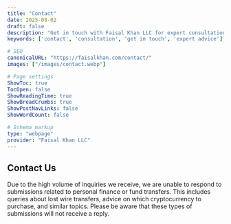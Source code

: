 ```yaml
---
title: "Contact"
date: 2025-08-02
draft: false
description: "Get in touch with Faisal Khan LLC for expert consultation on your financial services needs"
keywords: ['contact', 'consultation', 'get in touch', 'expert advice']

# SEO
canonicalURL: "https://faisalkhan.com/contact/"
images: ["/images/contact.webp"]

# Page settings
ShowToc: true
TocOpen: false
ShowReadingTime: true
ShowBreadCrumbs: true
ShowPostNavLinks: false
ShowWordCount: false

# Schema markup
type: "webpage"
provider: "Faisal Khan LLC"
---
```


## Contact Us

Due to the high volume of inquiries we receive, we are unable to respond to submissions related to personal finance or fund transfers. This includes queries about lost wire transfers, advice on which cryptocurrency to purchase, and similar topics. Please be aware that these types of submissions will not receive a reply.

<div class="wp-block-stackable-columns stk-block-columns stk-block stk-2a52691" data-block-id="2a52691">
	<div class="stk-row stk-inner-blocks stk-block-content stk-content-align stk-2a52691-column">
		<div class="wp-block-stackable-column stk-block-column stk-column stk-block stk-b81b797" data-v="4" data-block-id="b81b797"><style>@media screen and (min-width:768px){.stk-b81b797{flex:var(--stk-flex-grow,1) 1 66.7% !important}}</style><div class="stk-column-wrapper stk-block-column__content stk-container stk-b81b797-container stk--no-background stk--no-padding">
			<div class="stk-block-content stk-inner-blocks stk-b81b797-inner-blocks">
				<iframe data-tally-src="https://tally.so/embed/mJR6gX?alignLeft=1&hideTitle=1&transparentBackground=1&dynamicHeight=1" loading="lazy" width="100%" height="100" frameborder="0" marginheight="0" marginwidth="0" title="Contact Form"></iframe><script>var d=document,w="https://tally.so/widgets/embed.js",v=function(){"undefined"!=typeof Tally?Tally.loadEmbeds():d.querySelectorAll("iframe[data-tally-src]:not([src])").forEach((function(e){e.src=e.dataset.tallySrc}))};if("undefined"!=typeof Tally)v();else if(d.querySelector('script[src="'+w+'"]')==null){var s=d.createElement("script");s.src=w,s.onload=v,s.onerror=v,d.body.appendChild(s);}</script>
			</div>
		</div>
	</div>
</div>
</div>

